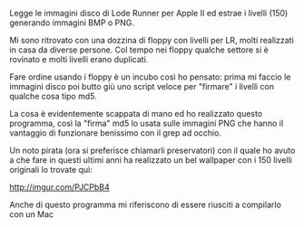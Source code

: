 Legge le immagini disco di Lode Runner per Apple II ed estrae
i livelli (150) generando immagini BMP o PNG.

Mi sono ritrovato con una dozzina di floppy con livelli per LR,
molti realizzati in casa da diverse persone. Col tempo nei floppy
qualche settore si è rovinato e molti livelli erano duplicati.

Fare ordine usando i floppy è un incubo così ho pensato: prima
mi faccio le immagini disco poi butto giù uno script veloce per
"firmare" i livelli con qualche cosa tipo md5.

La cosa è evidentemente scappata di mano ed ho realizzato questo
programma, così la "firma" md5 lo usata sulle immagini PNG che hanno
il vantaggio di funzionare benissimo con il grep ad occhio.

Un noto pirata (ora si preferisce chiamarli preservatori) con il
quale ho avuto a che fare in questi ultimi anni ha realizzato
un bel wallpaper con i 150 livelli originali lo trovate quì:

http://imgur.com/PJCPbB4

Anche di questo programma mi riferiscono di essere riusciti a
compilarlo con un Mac
